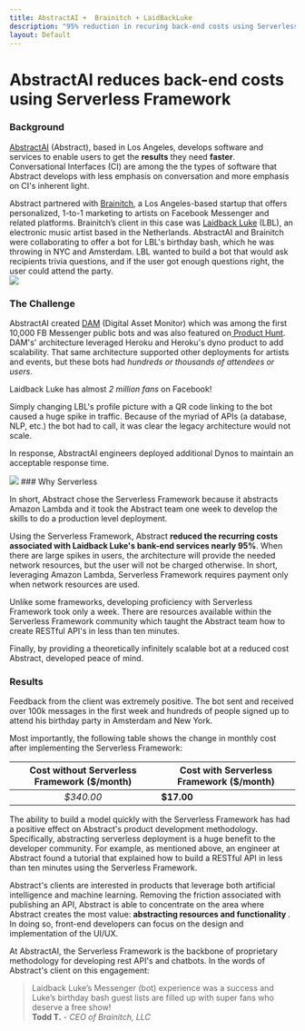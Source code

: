 ```yaml
---
title: AbstractAI +  Brainitch + LaidBackLuke
description: "95% reduction in recuring back-end costs using Serverless Framework"
layout: Default
---
```


# AbstractAI reduces back-end costs using Serverless Framework


### Background



<a href="http://www.abstract.ai" target="_blank">AbstractAI</a> (Abstract), based in Los Angeles, develops software and services to enable users to get the <b>results</b> they need <b>faster</b>.<br>  Conversational Interfaces (CI)
are among the the types of software that Abstract develops with less emphasis on conversation and more emphasis on CI's inherent light.

Abstract partnered with <a href="http://brainitch.com/" target="_blank">Brainitch</a>, a Los Angeles-based startup that offers personalized, 1-to-1 marketing to artists on Facebook Messenger and related platforms.  Brainitch’s client in this case was <a href="https://www.facebook.com/OfficialLaidbackluke/" target="_blank">Laidback Luke</a> (LBL), an electronic music artist based in the Netherlands. AbstractAI and Brainitch were collaborating to offer a bot for LBL's birthday bash, which he was throwing in NYC and Amsterdam. LBL wanted to build a bot that would ask recipients trivia questions, and if the user got enough questions right, the user could attend the party.
<br>
<img src="https://scontent-lax3-2.xx.fbcdn.net/v/t1.0-9/15977340_1635678823401086_4005659267908456100_n.jpg?oh=2472c93f9df5c282dc57197bb740ea19&oe=590868FB">
### The Challenge

AbstractAI created <a href="https://www.facebook.com/digitalassetmonitor/" target="_blank">DAM</a> (Digital Asset Monitor) which was among the first 10,000 FB Messenger public bots and was also featured on<a href="https://www.producthunt.com/posts/digital-asset-monitor" target="_blank">  Product Hunt</a>.  DAM's' architecture leveraged Heroku and Heroku's dyno product to add scalability. That same architecture supported other deployments for artists
and events, but these bots had <i>hundreds or thousands of attendees or users</i>.

Laidback Luke has almost <i>2 million fans</i> on Facebook!

Simply changing LBL's profile picture with a QR code linking to the bot caused a huge spike in traffic. Because of the myriad of APIs (a database, NLP, etc.) the bot had to call, it was clear the legacy architecture would not scale.

In response, AbstractAI engineers deployed additional Dynos to maintain an acceptable response time.  

<img src="https://scontent-lax3-1.xx.fbcdn.net/v/t1.0-9/15241180_10155018659806564_434315781857504498_n.jpg?oh=52595ac03a4afd91bd3efbee6caa4bf3&oe=5916BC77">
### Why Serverless

In short, Abstract chose the Serverless Framework because it abstracts Amazon Lambda and it took the Abstract team one week to develop the skills to do a production level deployment.

Using the Serverless Framework, Abstract <b>reduced the recurring costs associated with Laidback Luke's bank-end services nearly 95%</b>. When there are large spikes in users, the architecture
will provide the needed network resources, but the user will not be charged otherwise.  In short, leveraging Amazon Lambda, Serverless Framework requires payment only when network resources are used.

Unlike some frameworks, developing proficiency with Serverless Framework took only a week.  There are resources available within the Serverless Framework community which taught the Abstract team how to create RESTful API's in less than ten minutes.

Finally, by providing a theoretically infinitely scalable bot at a reduced cost Abstract, developed peace of mind.
### Results

Feedback from the client was extremely positive. The bot sent and received over 100k messages in the first week and hundreds of people signed up to attend his birthday party in Amsterdam and New York.  

Most importantly, the following table shows the change in monthly cost after implementing the Serverless Framework:

| Cost without Serverless Framework ($/month) | Cost with Serverless Framework ($/month) |
|:-:|---|
| *$340.00* | **$17.00** |

The ability to build a model quickly with the Serverless Framework has had a positive effect on Abstract's product development methodology.  Specifically, abstracting serverless deployment is a huge benefit to the developer community.  For example, as mentioned above, an engineer at Abstract found a tutorial that explained how to build a RESTful API in less than ten minutes using the Serverless Framework.  

Abstract's clients are interested in products that leverage both artificial intelligence and machine learning. Removing the friction associated with publishing an API, Abstract is able to concentrate on the area where Abstract creates the most value: <b> abstracting resources and functionality </b>.  In doing so, front-end developers can focus on the design and implementation of the UI/UX.

At AbstractAI, the Serverless Framework is the backbone of proprietary methodology for developing rest API's and chatbots.  In the words of Abstract's client on this engagement:

<blockquote>Laidback Luke’s Messenger (bot) experience was a success and Luke’s birthday bash guest lists are filled up with super fans who deserve a free show! <br/><b>Todd T.</b> - <i>CEO of Brainitch, LLC</i></blockquote>
